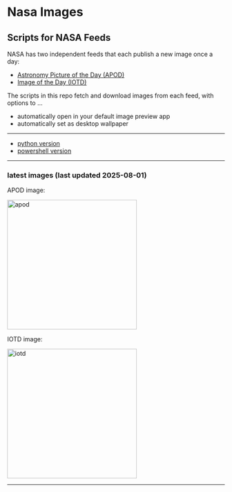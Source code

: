 # Nasa Images

## Scripts for NASA Feeds

NASA has two independent feeds that each publish a new image once a day:

- [Astronomy Picture of the Day (APOD)](https://apod.nasa.gov/apod/)
- [Image of the Day (IOTD)](https://www.nasa.gov/image-of-the-day/)

The scripts in this repo fetch and download images from each feed, with options to ...

- automatically open in your default image preview app
- automatically set as desktop wallpaper

---

- [python version](./python/README.md)
- [powershell version](./powershell/README.md)

---

### latest images (last updated 2025-08-01)

APOD image:

<a href="https://apod.nasa.gov/apod/image/2508/BokGlobule_1.jpg"><img alt="apod" src="https://apod.nasa.gov/apod/image/2508/BokGlobule_1.jpg" height="300" /></a>

IOTD image:

<a href="https://www.nasa.gov/image-detail/afs-8-101-1043/"><img alt="iotd" src="https://www.nasa.gov/wp-content/uploads/2025/07/ksc-20250731-ph-csh01-0003orig.jpg" height="300" /></a>

---
